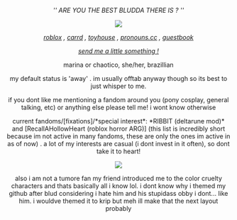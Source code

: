 <p align="center"> <em> '' ARE YOU THE BEST BLUDDA THERE IS ? '' </em> <p>

<p align="center"> <img src="https://file.garden/ZSHrFmTvf253N3H3/whyishedoingthat.gif"/> </p>

<p align="center"> <em> <a href="https://www.roblox.com/users/205802843/profile">roblox</a> , <a href="https://chaotico.carrd.co/">carrd</a> , <a href="https://toyhou.se/melting_ink">toyhouse</a> , <a href="https://pronouns.cc/@INKING_DOWN">pronouns.cc</a> , <a href="https://chaotico.atabook.org">guestbook</a> </em> <p>

<p align="center"> <i><a href="https://chaotico.straw.page/">send me a little something !</a></i> <p>

<p align="center"> marina or chaotico, she/her, brazillian <p>

<p align="center"> my default status is 'away' . im usually offtab anyway though so its best to just whisper to me. <p>

<p align="center"> if you dont like me mentioning a fandom around you (pony cosplay, general talking, etc) or anything else please tell me! i wont know otherwise <p>

<p align="center"> current fandoms/[fixations]/*special interest*: *RIBBIT (deltarune mod)* and [RecallAHollowHeart (roblox horror ARG)] (this list is incredibly short because im not active in many fandoms, these are only the ones im active in as of now) . a lot of my interests are casual (i dont invest in it often), so dont take it to heart! <p>

<p align="center"> <img src="https://file.garden/ZSHrFmTvf253N3H3/evilredintimidatinghorse.gif" /> <p>

<p align="center"> also i am not a tumore fan my friend introduced me to the color cruelty characters and thats basically all i know lol. i dont know why i themed my github after blud considering i hate him and his stupidass obby i dont... like him. i wouldve themed it to krip but meh ill make that the next layout probably <p>
